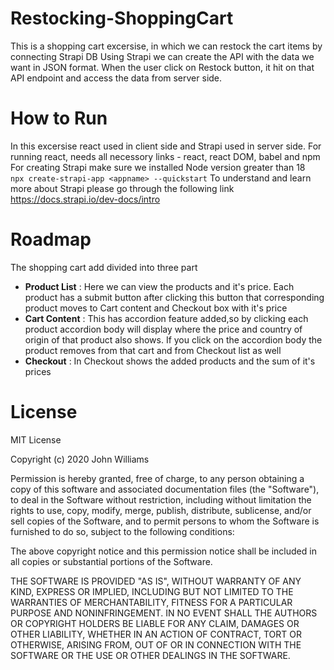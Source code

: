 # Restocking-ShoppingCart
This is a shopping cart excersise, in which we can restock the cart items by connecting Strapi DB
Using Strapi we can create the API with the data we want in JSON format.
When the user click on Restock button, it hit on that API endpoint and access the data from server side.
# How to Run
In this excersise react used in client side and Strapi used in server side.
For running react, needs all necessory links - react, react DOM, babel and npm 
For creating Strapi make sure we installed Node version greater than 18 </br>
 `npx create-strapi-app <appname> --quickstart`
 To understand and learn more about Strapi please go through the following link
 https://docs.strapi.io/dev-docs/intro
# Roadmap
The shopping cart add divided into three part
- **Product List** : Here we can view the products and it's price. Each product has a submit button after clicking this button that corresponding product moves to Cart content and Checkout box with it's price
- **Cart Content** : This has accordion feature added,so by clicking each product accordion body will display where the price and country of origin of that product also shows. If you click on the accordion body the product removes from that cart and from Checkout list as well
- **Checkout** : In Checkout shows the added products and the sum of it's prices
# License
MIT License

Copyright (c) 2020 John Williams

Permission is hereby granted, free of charge, to any person obtaining a copy of this software and associated documentation files (the "Software"), to deal in the Software without restriction, including without limitation the rights to use, copy, modify, merge, publish, distribute, sublicense, and/or sell copies of the Software, and to permit persons to whom the Software is furnished to do so, subject to the following conditions:

The above copyright notice and this permission notice shall be included in all copies or substantial portions of the Software.

THE SOFTWARE IS PROVIDED "AS IS", WITHOUT WARRANTY OF ANY KIND, EXPRESS OR IMPLIED, INCLUDING BUT NOT LIMITED TO THE WARRANTIES OF MERCHANTABILITY, FITNESS FOR A PARTICULAR PURPOSE AND NONINFRINGEMENT. IN NO EVENT SHALL THE AUTHORS OR COPYRIGHT HOLDERS BE LIABLE FOR ANY CLAIM, DAMAGES OR OTHER LIABILITY, WHETHER IN AN ACTION OF CONTRACT, TORT OR OTHERWISE, ARISING FROM, OUT OF OR IN CONNECTION WITH THE SOFTWARE OR THE USE OR OTHER DEALINGS IN THE SOFTWARE.
